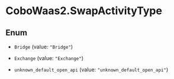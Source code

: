 # CoboWaas2.SwapActivityType

## Enum


* `Bridge` (value: `"Bridge"`)

* `Exchange` (value: `"Exchange"`)

* `unknown_default_open_api` (value: `"unknown_default_open_api"`)


